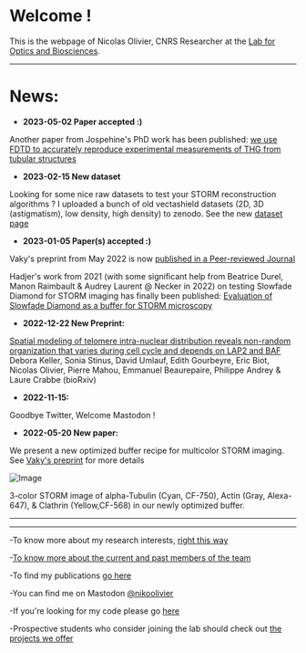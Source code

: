 # Welcome !

This is the webpage of Nicolas Olivier, CNRS Researcher at the [Lab for Optics and Biosciences](https://portail.polytechnique.edu/lob/fr).

* * *

# News:

- **2023-05-02 Paper accepted :)**

Another  paper from Jospehine's PhD work has been published: [we use FDTD to accurately reproduce experimental measurements of THG from tubular structures](https://www.nature.com/articles/s41598-023-34528-7)  


- **2023-02-15 New dataset**

Looking for some nice raw datasets to test your STORM reconstruction algorithms ? I uploaded a bunch of old vectashield datasets (2D, 3D (astigmatism), low density, high density) to zenodo. See the new [dataset page](https://nolab.github.io/Webpage/dataset.html)

- **2023-01-05 Paper(s) accepted :)**

Vaky's preprint from May 2022 is now [published in a Peer-reviewed Journal](https://pubs.acs.org/doi/10.1021/acsphotonics.2c01249)

Hadjer's work from 2021 (with some significant help from Beatrice Durel, Manon  Raimbault & Audrey Laurent @ Necker in 2022) on testing Slowfade Diamond for STORM imaging has finally been published: [Evaluation of Slowfade Diamond as a buffer for STORM microscopy](https://opg.optica.org/boe/fulltext.cfm?uri=boe-14-2-550)

- **2022-12-22 New Preprint:**

[Spatial modeling of telomere intra-nuclear distribution reveals non-random organization that varies during cell cycle and depends on LAP2 and BAF](https://www.biorxiv.org/content/10.1101/2022.12.22.521599v1.abstract) Debora Keller, Sonia Stinus, David Umlauf, Edith Gourbeyre, Eric Biot, Nicolas Olivier, Pierre Mahou, Emmanuel Beaurepaire, Philippe Andrey & Laure Crabbe (bioRxiv)


- **2022-11-15:**

 Goodbye Twitter, Welcome Mastodon !

 - **2022-05-20 New paper:**
  
 We present a new optimized buffer recipe for multicolor STORM imaging.  See [Vaky's preprint](https://www.biorxiv.org/content/10.1101/2022.05.19.491818v1) for more details

![Image](https://nolab.github.io/Webpage/images/TOC.png)

3-color STORM  image of  alpha-Tubulin (Cyan, CF-750),  Actin (Gray, Alexa-647), & Clathrin (Yellow,CF-568) in our newly optimized buffer.

* * *
* * * 

-To know more about my research interests, [right this way](https://nolab.github.io/Webpage/research.html)

-[To know more about the current and past members of the team](https://nolab.github.io/Webpage/alumni.html)

-To find my publications [go here](https://scholar.google.com/citations?user=1Ro9PnQAAAAJ)

-You can find me on Mastodon [@nikoolivier](https://mstdn.science/@nikoolivier)

-If you're looking for my code please go [here](https://github.com/NOLab)

-Prospective students who consider joining the lab should check out [the projects we offer](https://nolab.github.io/Webpage/joinus.html)
